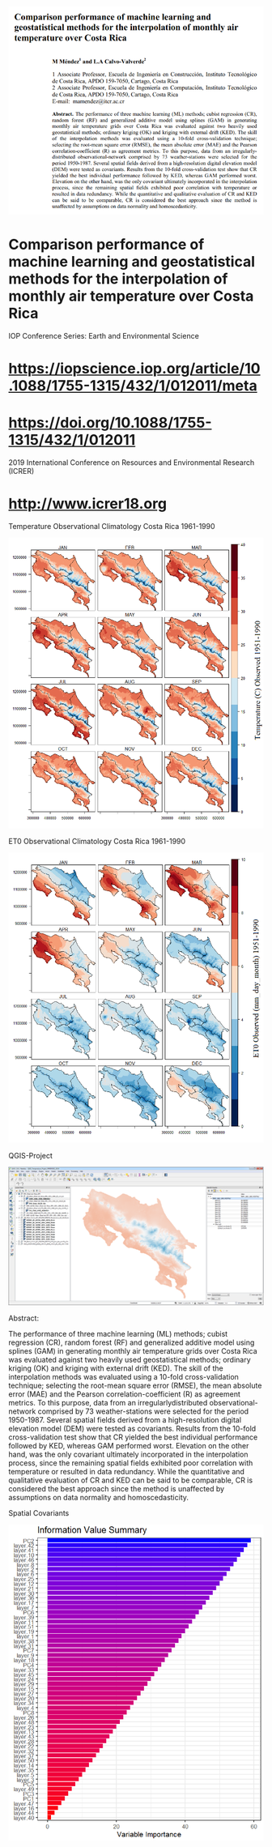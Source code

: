 ![alt test](/sshot-1.png)

# Comparison performance of machine learning and geostatistical methods for the interpolation of monthly air temperature over Costa Rica

IOP Conference Series: Earth and Environmental Science
# https://iopscience.iop.org/article/10.1088/1755-1315/432/1/012011/meta

# https://doi.org/10.1088/1755-1315/432/1/012011

2019 International Conference on Resources and Environmental Research (ICRER) 
# http://www.icrer18.org

Temperature Observational Climatology Costa Rica 1961-1990

![alt test](/compiled_temperature_1951-1990.png)

ET0 Observational Climatology Costa Rica 1961-1990

![alt test](/compiled_et0_1951-1990.png)

QGIS-Project

![alt test](/QGIS_Temp_ET0.png)

Abstract:

The performance of three machine learning (ML) methods; cubist regression (CR),
random forest (RF) and generalized additive model using splines (GAM) in generating
monthly air temperature grids over Costa Rica was evaluated against two heavily used
geostatistical methods; ordinary kriging (OK) and kriging with external drift (KED). The skill
of the interpolation methods was evaluated using a 10-fold cross-validation technique;
selecting the root-mean square error (RMSE), the mean absolute error (MAE) and the Pearson
correlation-coefficient (R) as agreement metrics. To this purpose, data from an irregularlydistributed observational-network comprised by 73 weather-stations were selected for the
period 1950-1987. Several spatial fields derived from a high-resolution digital elevation model
(DEM) were tested as covariants. Results from the 10-fold cross-validation test show that CR
yielded the best individual performance followed by KED, whereas GAM performed worst.
Elevation on the other hand, was the only covariant ultimately incorporated in the interpolation
process, since the remaining spatial fields exhibited poor correlation with temperature or
resulted in data redundancy. While the quantitative and qualitative evaluation of CR and KED
can be said to be comparable, CR is considered the best approach since the method is
unaffected by assumptions on data normality and homoscedasticity.

Spatial Covariants

![alt test](/FR18_01.png)
